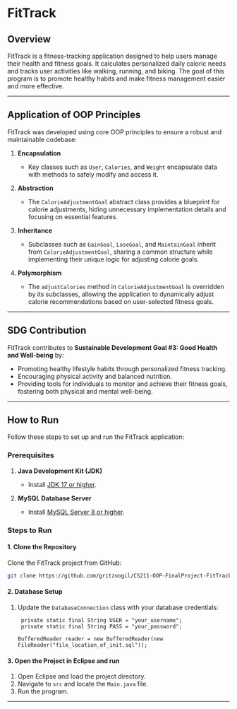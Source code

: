 # FitTrack

## Overview
FitTrack is a fitness-tracking application designed to help users manage their health and fitness goals. It calculates personalized daily caloric needs and tracks user activities like walking, running, and biking. The goal of this program is to promote healthy habits and make fitness management easier and more effective.

---

## Application of OOP Principles
FitTrack was developed using core OOP principles to ensure a robust and maintainable codebase:

1. **Encapsulation**  
   - Key classes such as `User`, `Calories`, and `Weight` encapsulate data with methods to safely modify and access it.
   
2. **Abstraction**  
   - The `CalorieAdjustmentGoal` abstract class provides a blueprint for calorie adjustments, hiding unnecessary implementation details and focusing on essential features.
   
3. **Inheritance**  
   - Subclasses such as `GainGoal`, `LoseGoal`, and `MaintainGoal` inherit from `CalorieAdjustmentGoal`, sharing a common structure while implementing their unique logic for adjusting calorie goals.

4. **Polymorphism**  
   - The `adjustCalories` method in `CalorieAdjustmentGoal` is overridden by its subclasses, allowing the application to dynamically adjust calorie recommendations based on user-selected fitness goals.

---

## SDG Contribution
FitTrack contributes to **Sustainable Development Goal #3: Good Health and Well-being** by:
- Promoting healthy lifestyle habits through personalized fitness tracking.
- Encouraging physical activity and balanced nutrition.
- Providing tools for individuals to monitor and achieve their fitness goals, fostering both physical and mental well-being.

---

## How to Run
Follow these steps to set up and run the FitTrack application:

### Prerequisites

1. **Java Development Kit (JDK)**
   - Install [JDK 17 or higher](https://www.oracle.com/java/technologies/javase-downloads.html).

2. **MySQL Database Server**
   - Install [MySQL Server 8 or higher](https://dev.mysql.com/downloads/mysql/).

### Steps to Run

#### 1. Clone the Repository
Clone the FitTrack project from GitHub:
```bash
git clone https://github.com/gritzoogil/CS211-OOP-FinalProject-FitTrack-Guillermo.git
```

#### 2. Database Setup
1. Update the `DatabaseConnection` class with your database credentials:
   ```properties
    private static final String USER = "your_username";  
    private static final String PASS = "your_password"; 

   BufferedReader reader = new BufferedReader(new FileReader("file_location_of_init.sql"));
   ```

#### 3. Open the Project in Eclipse and run
1. Open Eclipse and load the project directory.
2. Navigate to `src` and locate the `Main.java` file.
3. Run the program.

---
